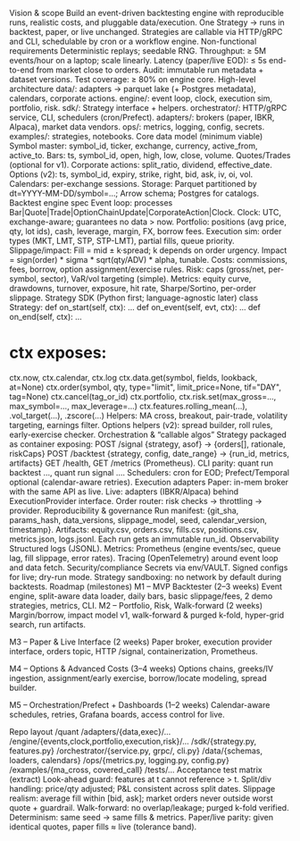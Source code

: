 Vision & scope
Build an event-driven backtesting engine with reproducible runs, realistic costs, and pluggable data/execution.
One Strategy → runs in backtest, paper, or live unchanged.
Strategies are callable via HTTP/gRPC and CLI, schedulable by cron or a workflow engine.
Non-functional requirements
Deterministic replays; seedable RNG.
Throughput: ≥ 5M events/hour on a laptop; scale linearly.
Latency (paper/live EOD): ≤ 5s end-to-end from market close to orders.
Audit: immutable run metadata + dataset versions.
Test coverage: ≥ 80% on engine core.
High-level architecture
data/: adapters → parquet lake (+ Postgres metadata), calendars, corporate actions.
engine/: event loop, clock, execution sim, portfolio, risk.
sdk/: Strategy interface + helpers.
orchestrator/: HTTP/gRPC service, CLI, schedulers (cron/Prefect).
adapters/: brokers (paper, IBKR, Alpaca), market data vendors.
ops/: metrics, logging, config, secrets.
examples/: strategies, notebooks.
Core data model (minimum viable)
Symbol master: symbol_id, ticker, exchange, currency, active_from, active_to.
Bars: ts, symbol_id, open, high, low, close, volume.
Quotes/Trades (optional for v1).
Corporate actions: split_ratio, dividend, effective_date.
Options (v2): ts, symbol_id, expiry, strike, right, bid, ask, iv, oi, vol.
Calendars: per-exchange sessions.
Storage: Parquet partitioned by dt=YYYY-MM-DD/symbol=…; Arrow schema; Postgres for catalogs.
Backtest engine spec
Event loop: processes Bar|Quote|Trade|OptionChainUpdate|CorporateAction|Clock.
Clock: UTC, exchange-aware; guarantees no data > now.
Portfolio: positions (avg price, qty, lot ids), cash, leverage, margin, FX, borrow fees.
Execution sim: order types (MKT, LMT, STP, STP-LMT), partial fills, queue priority.
Slippage/impact:
Fill = mid ± k·spread; k depends on order urgency.
Impact = sign(order) * sigma * sqrt(qty/ADV) * alpha, tunable.
Costs: commissions, fees, borrow, option assignment/exercise rules.
Risk: caps (gross/net, per-symbol, sector), VaR/vol targeting (simple).
Metrics: equity curve, drawdowns, turnover, exposure, hit rate, Sharpe/Sortino, per-order slippage.
Strategy SDK (Python first; language-agnostic later)
class Strategy:
    def on_start(self, ctx): ...
    def on_event(self, evt, ctx): ...
    def on_end(self, ctx): ...

# ctx exposes:
ctx.now, ctx.calendar, ctx.log
ctx.data.get(symbol, fields, lookback, at=None)
ctx.order(symbol, qty, type="limit", limit_price=None, tif="DAY", tag=None)
ctx.cancel(tag_or_id)
ctx.portfolio, ctx.risk.set(max_gross=..., max_symbol=..., max_leverage=...)
ctx.features.rolling_mean(...), .vol_target(...), .zscore(...)
Helpers: MA cross, breakout, pair-trade, volatility targeting, earnings filter.
Options helpers (v2): spread builder, roll rules, early-exercise checker.
Orchestration & “callable algos”
Strategy packaged as container exposing:
POST /signal {strategy, asof} → {orders[], rationale, riskCaps}
POST /backtest {strategy, config, date_range} → {run_id, metrics, artifacts}
GET /health, GET /metrics (Prometheus).
CLI parity: quant run backtest …, quant run signal ….
Schedulers: cron for EOD; Prefect/Temporal optional (calendar-aware retries).
Execution adapters
Paper: in-mem broker with the same API as live.
Live: adapters (IBKR/Alpaca) behind ExecutionProvider interface.
Order router: risk checks → throttling → provider.
Reproducibility & governance
Run manifest: {git_sha, params_hash, data_versions, slippage_model, seed, calendar_version, timestamp}.
Artifacts: equity.csv, orders.csv, fills.csv, positions.csv, metrics.json, logs.jsonl.
Each run gets an immutable run_id.
Observability
Structured logs (JSONL).
Metrics: Prometheus (engine events/sec, queue lag, fill slippage, error rates).
Tracing (OpenTelemetry) around event loop and data fetch.
Security/compliance
Secrets via env/VAULT.
Signed configs for live; dry-run mode.
Strategy sandboxing: no network by default during backtests.
Roadmap (milestones)
M1 – MVP Backtester (2–3 weeks)
Event engine, split-aware data loader, daily bars, basic slippage/fees, 2 demo strategies, metrics, CLI.
M2 – Portfolio, Risk, Walk-forward (2 weeks)
Margin/borrow, impact model v1, walk-forward & purged k-fold, hyper-grid search, run artifacts.

M3 – Paper & Live Interface (2 weeks)
Paper broker, execution provider interface, orders topic, HTTP /signal, containerization, Prometheus.

M4 – Options & Advanced Costs (3–4 weeks)
Options chains, greeks/IV ingestion, assignment/early exercise, borrow/locate modeling, spread builder.

M5 – Orchestration/Prefect + Dashboards (1–2 weeks)
Calendar-aware schedules, retries, Grafana boards, access control for live.

Repo layout
/quant
  /adapters/{data,exec}/...
  /engine/{events,clock,portfolio,execution,risk}/...
  /sdk/{strategy.py, features.py}
  /orchestrator/{service.py, grpc/, cli.py}
  /data/{schemas, loaders, calendars}
  /ops/{metrics.py, logging.py, config.py}
  /examples/{ma_cross, covered_call}
  /tests/...
Acceptance test matrix (extract)
Look-ahead guard: features at t cannot reference > t.
Split/div handling: price/qty adjusted; P&L consistent across split dates.
Slippage realism: average fill within [bid, ask]; market orders never outside worst quote + guardrail.
Walk-forward: no overlap/leakage; purged k-fold verified.
Determinism: same seed → same fills & metrics.
Paper/live parity: given identical quotes, paper fills ≈ live (tolerance band).
